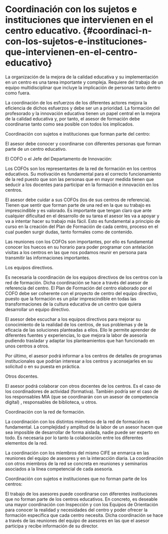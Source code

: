 # Coordinación con los sujetos e instituciones que intervienen en el centro educativo. {#coordinaci-n-con-los-sujetos-e-instituciones-que-intervienen-en-el-centro-educativo}

La organización de la mejora de la calidad educativa y su implementación en un centro es una tarea importante y compleja. Requiere del trabajo de un equipo multidisciplinar que incluye la implicación de personas tanto dentro como fuera.

La coordinación de los esfuerzos de los diferentes actores mejora la eficiencia de dichos esfuerzos y debe ser un a prioridad. La formación del profesorado y la innovación educativa tienen un papel central en la mejora de la calidad educativa y, por tanto, el asesor de formación debe coordinarse tanto como sea posible con todos los implicados.

Coordinación con sujetos e instituciones que forman parte del centro:

El asesor debe conocer y coordinarse con diferentes personas que forman parte de un centro educativo.

El COFO o el Jefe del Departamento de Innovación:

Los COFOs son los representantes de la red de formación en los centros educativos. Su motivación es fundamental para el correcto funcionamiento de la red puesto que son las personas que en mayor medida tienen que seducir a los docentes para participar en la formación e innovación en los centros.

El asesor debe cuidar a sus COFOs (los de sus centros de referencia). Tienen que sentir que forman parte de una red en la que su trabajo es imprescindible y es valorado. Es importante que tengan claro que ante cualquier dificultad en el desarrollo de su tarea el asesor les va a apoyar y va a intentar hacer su trabajo más fácil. Esto es fundamental a principio de curso en la creación del Plan de Formación de cada centro, proceso en el cual pueden surgir dudas, tanto formales como de contenido.

Las reuniones con los COFOs son importantes, por ello es fundamental conocer los huecos en su horario para poder programar con antelación visitas a los centros en las que nos podamos reunir en persona para transmitir las informaciones importantes.

Los equipos directivos.

Es necesaria la coordinación de los equipos directivos de los centros con la red de formación. Dicha coordinación se hace a través del asesor de referencia del centro. El Plan de Formación del centro elaborado por el COFO debe ser coherente con el proyecto de centro del equipo directivo, puesto que la formación es un pilar imprescindible en todas las transformaciones de la cultura educativa de un centro que quiera desarrollar un equipo directivo.

El asesor debe escuchar a los equipos directivos para mejorar su conocimiento de la realidad de los centros, de sus problemas y de la eficacia de las soluciones planteadas a ellos. Ello le permite aprender de diferentes fuentes y experiencias, lo que mejora la labor de asesoría pudiendo trasladar y adaptar los planteamientos que han funcionado en unos centros a otros.

Por último, el asesor podrá informar a los centros de detalles de programas institucionales que podrían interesar a los centros y aconsejarles en su solicitud o en su puesta en práctica.

Otros docentes.

El asesor podrá colaborar con otros docentes de los centros. Es el caso de los coordinadores de actividad (formativa). También podría ser el caso de los responsables MIA (que se coordinarán con un asesor de competencia digital) , responsables de biblioteca, u otros.

Coordinación con la red de formación.

La coordinación con los distintos miembros de la red de formación es fundamental. La complejidad y amplitud de la labor de un asesor hacen que sea imposible de desarrollar de forma aislada, nadie puede ser experto en todo. Es necesaria por lo tanto la colaboración entre los diferentes elementos de la red.

La coordinación con los miembros del mismo CIFE se enmarca en las reuniones del equipo de asesores y en la interacción diaria. La coordinación con otros miembros de la red se concreta en reuniones y seminarios asociados a la línea competencial de cada asesoría.

Coordinación con sujetos e instituciones que no forman parte de los centros:

El trabajo de los asesores puede coordinarse con diferentes instituciones que no forman parte de los centros educativos. En concreto, es deseable una mayor coordinación con Inspección y con los Equipos de Orientación para conocer la realidad y necesidades del centro y poder ofrecer la formación específica que cada centro necesita. Dicha coordinación se hace a través de las reuniones del equipo de asesores en las que el asesor participa y recibe información de su director.